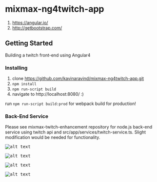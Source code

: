 # mixmax-ng4twitch-app

1. https://angular.io/
2. http://getbootstrap.com/

## Getting Started

Building a twitch front-end using Angular4

### Installing

1. clone https://github.com/kavinaravind/mixmax-ng4twitch-app.git
2. `npm install`
3. `npm run-script build`
4. navigate to http://localhost:8080/ :)

run `npm run-script build:prod` for webpack build for production!

### Back-End Service

Please see mixmax-twitch-enhancement repository for node.js back-end service using twitch api and src/app/services/twitch-service.ts. Slight modification would be needed for functionality.

<kbd>![alt text](https://raw.githubusercontent.com/kavinaravind/mixmax-ng4twitch-app/master/twitchtopgames.png)</kbd>

<kbd>![alt text](https://raw.githubusercontent.com/kavinaravind/mixmax-ng4twitch-app/master/twitchgames.png)</kbd>

<kbd>![alt text](https://raw.githubusercontent.com/kavinaravind/mixmax-ng4twitch-app/master/twitchchannels.png)</kbd>

<kbd>![alt text](https://raw.githubusercontent.com/kavinaravind/mixmax-ng4twitch-app/master/twitchstreams.png)</kbd>
